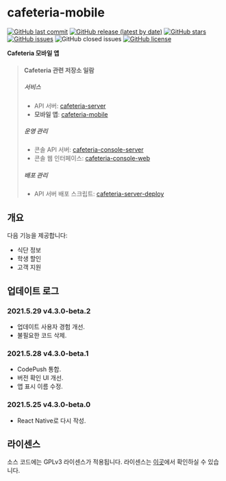 # cafeteria-mobile

[![GitHub last commit](https://img.shields.io/github/last-commit/inu-appcenter/cafeteria-mobile)](https://github.com/inu-appcenter/cafeteria-mobile/commits)
[![GitHub release (latest by date)](https://img.shields.io/github/v/release/inu-appcenter/cafeteria-mobile)](https://github.com/inu-appcenter/cafeteria-mobile/releases/latest)
[![GitHub stars](https://img.shields.io/github/stars/inu-appcenter/cafeteria-mobile?style=shield)](https://github.com/inu-appcenter/cafeteria-mobile/stargazers)
[![GitHub issues](https://img.shields.io/github/issues/inu-appcenter/cafeteria-mobile)](https://github.com/inu-appcenter/cafeteria-mobile/issues)
![GitHub closed issues](https://img.shields.io/github/issues-closed/inu-appcenter/cafeteria-mobile)
[![GitHub license](https://img.shields.io/github/license/inu-appcenter/cafeteria-mobile)](https://github.com/inu-appcenter/cafeteria-mobile/blob/master/LICENSE)

**Cafeteria 모바일 앱**

> #### Cafeteria 관련 저장소 일람
>
> ##### 서비스
> - API 서버: [cafeteria-server](https://github.com/inu-appcenter/cafeteria-server)
> - **모바일 앱**: [cafeteria-mobile](https://github.com/inu-appcenter/cafeteria-mobile)
>
> ##### 운영 관리
> - 콘솔 API 서버: [cafeteria-console-server](https://github.com/inu-appcenter/cafeteria-console-server)
> - 콘솔 웹 인터페이스: [cafeteria-console-web](https://github.com/inu-appcenter/cafeteria-console-web)
>
> ##### 배포 관리
> - API 서버 배포 스크립트: [cafeteria-server-deploy](https://github.com/inu-appcenter/cafeteria-server-deploy)

## 개요

다음 기능을 제공합니다:

- 식단 정보
- 학생 할인
- 고객 지원

## 업데이트 로그

### 2021.5.29 v4.3.0-beta.2
- 업데이트 사용자 경험 개선.
- 불필요한 코드 삭제.

### 2021.5.28 v4.3.0-beta.1
- CodePush 통합.
- 버전 확인 UI 개선.
- 앱 표시 이름 수정.

### 2021.5.25 v4.3.0-beta.0
- React Native로 다시 작성.

## 라이센스

소스 코드에는 GPLv3 라이센스가 적용됩니다. 라이센스는 [이곳](/LICENSE)에서 확인하실 수 있습니다.
